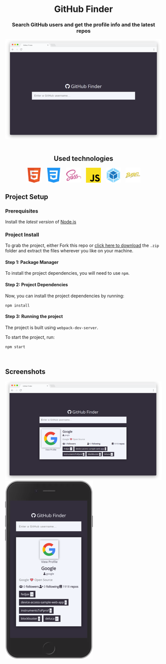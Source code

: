 <div align="center">
  <h1>GitHub Finder</h1>

  <h3>Search GitHub users and get the profile info and the latest repos</h3>

  <img src="screenshot-1.png">
</div>

<br>

<div align="center">
  <h2>Used technologies</h2>
  <img src="html.png"/>
&nbsp;&nbsp;
  <img src="css.png"/>
&nbsp;&nbsp;
  <img src="sass.png"/>
&nbsp;&nbsp;
  <img src="javascript.png"/>
&nbsp;&nbsp;
  <img src="webpack.png"/>
&nbsp;&nbsp;
  <img src="babel.png" />
</div>

## Project Setup

### Prerequisites

Install the _latest version_ of [Node.js](http://nodejs.org)

### Project Install

To grab the project, either Fork this repo or [click here to download](https://github.com/arongordos/github-finder/archive/main.zip) the `.zip` folder and extract the files wherever you like on your machine.

#### Step 1: Package Manager

To install the project dependencies, you will need to use `npm`.

#### Step 2: Project Dependencies

Now, you can install the project dependencies by running:

```
npm install
```

#### Step 3: Running the project
The project is built using `webpack-dev-server`.

To start the project, run:

```
npm start
```

<br>

<div>
  <h2>Screenshots</h2>
  <img src="screenshot-2.png">
  <img src="screenshot-3.png"
</div>
